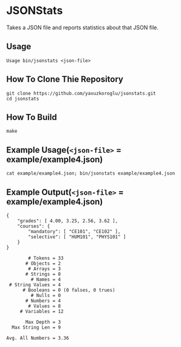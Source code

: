 # JSONStats

Takes a JSON file and reports statistics about that JSON file.

## Usage

```
Usage bin/jsonstats <json-file>
```

## How To Clone Thie Repository

```
git clone https://github.com/yavuzkoroglu/jsonstats.git
cd jsonstats
```

## How To Build

```
make
```

## Example Usage(`<json-file>` = example/example4.json)

```
cat example/example4.json; bin/jsonstats example/example4.json
```

## Example Output(`<json-file>` = example/example4.json)

```
{
    "grades": [ 4.00, 3.25, 2.56, 3.62 ],
    "courses": {
        "mandatory": [ "CE101", "CE102" ],
        "selective": [ "HUM101", "PHYS101" ]
    }
}

        # Tokens = 33
       # Objects = 2
        # Arrays = 3
       # Strings = 8
         # Names = 4
 # String Values = 4
      # Booleans = 0 (0 falses, 0 trues)
         # Nulls = 0
       # Numbers = 4
        # Values = 8
     # Variables = 12

       Max Depth = 3
  Max String Len = 9

Avg. All Numbers = 3.36

```
